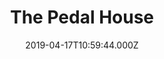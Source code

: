 ---
date: 2019-04-17T10:59:44.000Z
title: The Pedal House
latitude: 52.043762
longitude: 0.953813
url: http://www.thepedalhouse.co.uk
category: checkin
---